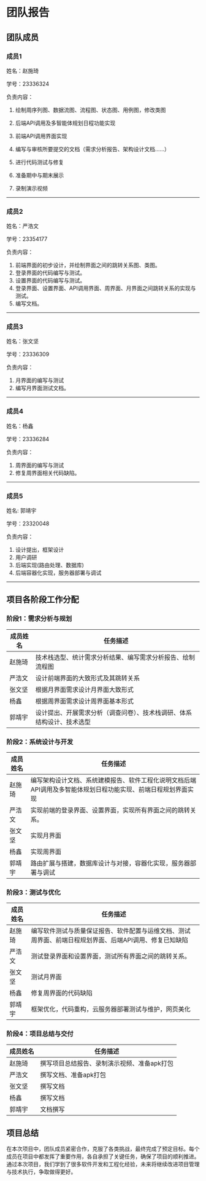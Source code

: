 
# 团队报告


## 团队成员

### 成员1

姓名：赵施琦

学号：23336324

负责内容：

1. 绘制周序列图、数据流图、流程图、状态图、用例图，修改类图

2. 后端API调用及多智能体规划日程功能实现

3. 前端API调用界面实现

4. 编写与审核所要提交的文档（需求分析报告、架构设计文档……）

5. 进行代码测试与修复

6. 准备期中与期末展示

7. 录制演示视频

---

### 成员2
姓名：严浩文

学号：23354177

负责内容：

1. 前端界面的初步设计，并绘制界面之间的跳转关系图、类图。
2. 登录界面的代码编写与测试。
3. 设置界面的代码编写与测试。
4. 登录界面、设置界面、API调用界面、周界面、月界面之间跳转关系的实现与测试。
5. 编写文档。

---

### 成员3
姓名：张文坚

学号：23336309

负责内容：
1. 月界面的编写与测试
2. 编写月界面测试文档。



---

### 成员4
姓名：杨鑫

学号：23336284

负责内容：
1. 周界面的编写与测试
2. 修复周界面相关代码缺陷。


---

### 成员5
姓名: 郭靖宇

学号：23320048

负责内容： 
1. 设计提出，框架设计
2. 用户调研
3. 后端实现(路由处理、数据库)
4. 后端容器化实现，服务器部署与调试
---

## 项目各阶段工作分配

### 阶段1：需求分析与规划

| 成员姓名 | 任务描述 |
|----------|----------|
| 赵施琦    | 技术栈选型、统计需求分析结果、编写需求分析报告、绘制流程图 |
| 严浩文 | 设计前端界面的大致形式及其跳转关系 |
| 张文坚   | 根据月界面需求设计月界面大致形式 |
| 杨鑫    | 根据周界面需求设计周界面基本形式 |
| 郭靖宇     | 设计提出、开展需求分析（调查问卷）、技术栈调研、体系结构设计、技术选型|

### 阶段2：系统设计与开发

| 成员姓名 | 任务描述 |
|----------|----------|
| 赵施琦    | 编写架构设计文档、系统建模报告、软件工程化说明文档后端API调用及多智能体规划日程功能实现、前端日程规划界面实现 |
| 严浩文 | 实现前端的登录界面、设置界面，实现所有界面之间的跳转关系。 |
| 张文坚 | 实现月界面 |
| 杨鑫   | 实现周界面 |
| 郭靖宇    | 路由扩展与搭建，数据库设计与对接，容器化实现，服务器部署与调试 |

### 阶段3：测试与优化

| 成员姓名 | 任务描述 |
|----------|----------|
| 赵施琦    | 编写软件测试与质量保证报告、软件配置与运维文档、测试周界面、前端日程规划界面、后端API调用、修复已知缺陷 |
| 严浩文 | 测试登录界面和设置界面，测试所有界面之间的跳转关系。 |
| 张文坚 | 测试月界面 |
| 杨鑫   | 修复周界面的代码缺陷 |
| 郭靖宇    | 框架优化，代码重构，云服务器部署测试与维护，网页美化 |   

### 阶段4：项目总结与交付

| 成员姓名 | 任务描述 |
|----------|----------|
| 赵施琦    | 撰写项目总结报告、录制演示视频、准备apk打包 |
| 严浩文 | 撰写文档、准备apk打包 |
| 张文坚 | 撰写文档 |
| 杨鑫   | 撰写文档 |
| 郭靖宇    | 文档撰写 |


## 项目总结
在本次项目中，团队成员紧密合作，克服了各类挑战，最终完成了预定目标。每个成员在项目中都发挥了重要作用，各自承担了关键任务，确保了项目的顺利推进。通过本次项目，我们学到了很多软件开发和工程化经验，未来将继续改进项目管理与技术执行，争取做得更好。
